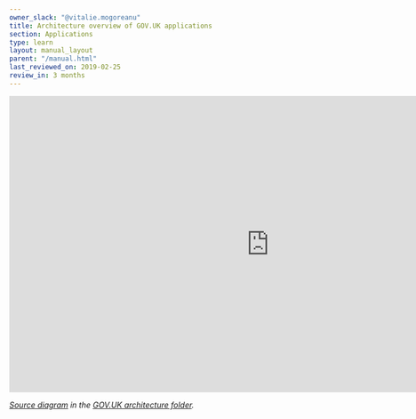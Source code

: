 ```yaml
---
owner_slack: "@vitalie.mogoreanu"
title: Architecture overview of GOV.UK applications
section: Applications
type: learn
layout: manual_layout
parent: "/manual.html"
last_reviewed_on: 2019-02-25
review_in: 3 months
---
```


<iframe src="https://www.draw.io/?lightbox=1&highlight=0000ff&layers=1&nav=1&title=Logical#Uhttps%3A%2F%2Fdrive.google.com%2Fa%2Fdigital.cabinet-office.gov.uk%2Fuc%3Fid%3D1qTEpv2kCzghqZpUF86UyQj4o0dZ97gTm%26export%3Ddownload" style="width:700pt;height:400pt; display: block; border:none">
</iframe>

<em>[Source diagram][src] in the [GOV.UK architecture folder][arch-folder].</em>

[src]: https://drive.google.com/open?id=1qTEpv2kCzghqZpUF86UyQj4o0dZ97gTm
[arch-folder]: https://drive.google.com/drive/folders/1xIjPkD_MSKMR65FbDAb-ToXy2GmBcaJ5
